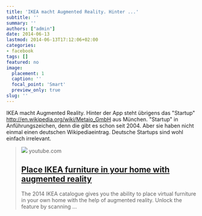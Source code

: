 ```yaml
---
title: 'IKEA macht Augmented Reality. Hinter ...'
subtitle: ''
summary: ''
authors: ["admin"]
date: 2014-06-13
lastmod: 2014-06-13T17:12:06+02:00
categories:
- facebook
tags: []
featured: no
image:
  placement: 1
  caption: ''
  focal_point: 'Smart'
  preview_only: true
slug: ''
---
```

IKEA macht Augmented Reality. Hinter der App steht übrigens das "Startup" http://en.wikipedia.org/wiki/Metaio_GmbH aus München. "Startup" in Anführungszeichen, denn die gibt es schon seit 2004. Aber sie haben nicht einmal einen deutschen Wikipediaeintrag. Deutsche Startups sind wohl einfach irrelevant.
> [![](https://i.ytimg.com/vi/vDNzTasuYEw/maxresdefault.jpg)](https://www.youtube.com/watch?v=vDNzTasuYEw)
> youtube.com
> ## [Place IKEA furniture in your home with augmented reality](https://www.youtube.com/watch?v=vDNzTasuYEw)
>
>The 2014 IKEA catalogue gives you the ability to place virtual furniture in your own home with the help of augmented reality. Unlock the feature by scanning ...

